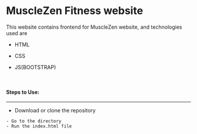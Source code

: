 # MuscleZen Fitness website
This website contains frontend for MuscleZen website, and technologies used are 
* HTML    
 
* CSS

* JS(BOOTSTRAP)

<br>

#### Steps to Use:

---

- Download or clone the repository

```
- Go to the directory
- Run the index.html file


